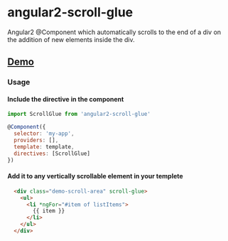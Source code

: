 # angular2-scroll-glue
Angular2 @Component which automatically scrolls to the end of a div on the addition of new elements inside the div.

## [Demo](https://plnkr.co/edit/puGLoHU50EkZ2044pFUo?p=preview)

### Usage

#### Include the directive in the component
```javascript
import ScrollGlue from 'angular2-scroll-glue'

@Component({
  selector: 'my-app',
  providers: [],
  template: template,
  directives: [ScrollGlue]
})
```

#### Add it to any vertically scrollable element in your templete

```html
  <div class="demo-scroll-area" scroll-glue>
    <ul>
      <li *ngFor="#item of listItems">
        {{ item }}
      </li>
    </ul>
  </div>
```
